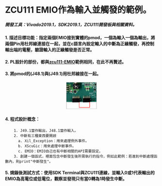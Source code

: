 # ZCU111 EMIO作為輸入並觸發的範例。
##### 開發工具：Vivado2019.1，SDK2019.1，ZCU111開發板與相關資料。

#### 1. 描述目標功能：指定兩個EMIO接到實體的pmod，一個為輸入一個為輸出，將兩個Pin用杜邦線連接在一起，並在c語言內設定輸入的中斷為正緣觸發，再控制輸出端的電壓，驗證輸入的正緣觸發是否正常。

#### 2. PL設計的部份，都與[zcu111-EMIO](https://github.com/weirenxue/zcu111-EMIO)範例相同，在此不再贅述。

#### 3. 將pmod的(J48.1)與(J49.1)用杜邦線接在一起。
<p align=center><img src="https://github.com/weirenxue/zcu111-EMIO-Interrupt/blob/master/pic/pmodConnect.png"  title="Pmod Connect" width="20%"></p>

#### 4. 程式設計概念：
        1. J49.1當作輸出，J48.1當作輸入。
        2. 中斷有三種東西要開啟
          a. Xil_Exception：用來處理例外事件。
          b. XScuGic：用來處理中斷事件。
          c. EMIO：EMIO自己也有中斷相關的API需要設定。
        3. 創建一個函式，裡面包含中斷發生後所需執行的指令，例如此範例：若進到中斷處理函數內，則print"中斷發生"。
        
#### 5. 燒錄後測試方式：使用SDK Terminal與ZCU111連線，並輸入0或1代表輸出的EMIO為高電位或低電位，觀察並發現只有當0轉為1時發生中斷。
          
